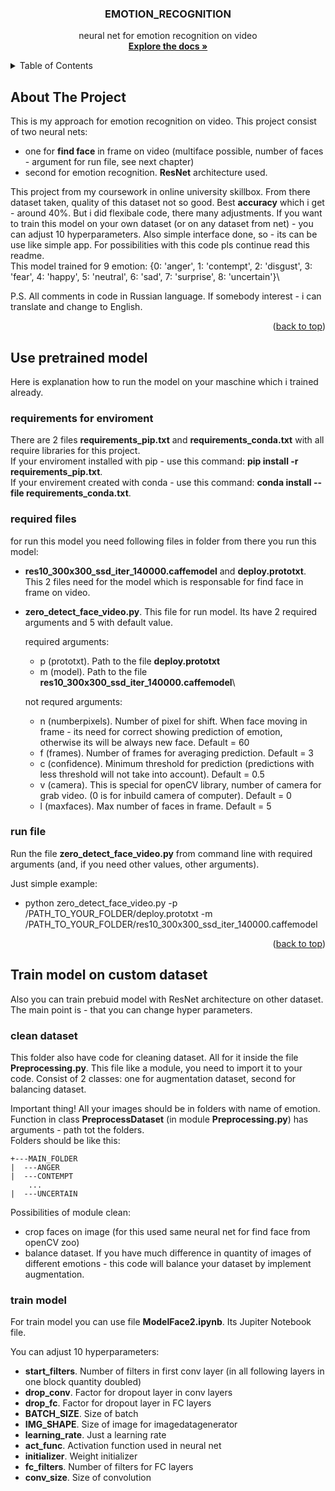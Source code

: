 <a name="readme-top"></a>
<h3 align="center">EMOTION_RECOGNITION</h3>
<p align="center">
    neural net for emotion recognition on video
    <br />
    <a href="https://github.com/sanchelo2006/EMOTION_RECOGNITION"><strong>Explore the docs »</strong></a>

<!-- TABLE OF CONTENTS -->
<details>
  <summary>Table of Contents</summary>
  <ol>
    <li>
      <a href="#about-the-project">About The Project</a>
    </li>
    <li>
      <a href="#use-pretrained-model">Use pretrained model</a>
      <ul>
        <li><a href="#requirements-for-enviroment">Requirements for enviroment</a></li>
        <li><a href="#required-files">Required files</a></li>
        <li><a href="#run-file">Run file</a></li>
      </ul>
    </li>
    <li>    
      <a href="#train-model-on-custom-dataset">train model on custom dataset</a>
      <ul>
        <li><a href="#clean-dataset">Clean dataset</a></li>
        <li><a href="#train-model">Train model</a></li>
      </ul>
    </li>
    <li><a href="#license">License</a></li>
    <li><a href="#contact">Contact</a></li>
    <li><a href="#acknowledgments">Acknowledgments</a></li>
  </ol>
</details>

<!-- ABOUT THE PROJECT -->
## About The Project

This is my approach for emotion recognition on video. This project consist of two neural nets:
- one for **find face** in frame on video (multiface possible, number of faces - argument for run file, see next chapter)
- second for emotion recognition. **ResNet** architecture used.

This project from my coursework in online university skillbox. From there dataset taken, quality of this dataset not so good. Best **accuracy** which i get - around 40%. But i did flexibale code, there many adjustments. If you want to train this model on your own dataset (or on any dataset from net) - you can adjust 10 hyperparameters. Also simple interface done, so - its can be use like simple app. For possibilities with this code pls continue read this readme.\
This model trained for 9 emotion: {0: 'anger', 1: 'contempt', 2: 'disgust', 3: 'fear', 4: 'happy', 5: 'neutral', 6: 'sad', 7: 'surprise', 8: 'uncertain'}\

P.S. All comments in code in Russian language. If somebody interest - i can translate and change to English.

<p align="right">(<a href="#readme-top">back to top</a>)</p>

<!-- USE PRETRAINED MODEL -->
## Use pretrained model

Here is explanation how to run the model on your maschine which i trained already.

### requirements for enviroment

There are 2 files **requirements_pip.txt** and **requirements_conda.txt** with all require libraries for this project.\
If your enviroment installed with pip - use this command: **pip install -r requirements_pip.txt**.\
If your envirement created with conda - use this command: **conda install --file requirements_conda.txt**.

### required files

for run this model you need following files in folder from there you run this model:
- **res10_300x300_ssd_iter_140000.caffemodel** and **deploy.prototxt**. This 2 files need for the model which is responsable for find face in frame on video.
- **zero_detect_face_video.py**. This file for run model. Its have 2 required arguments and 5 with default value.

  required arguments:
  - p (prototxt). Path to the file **deploy.prototxt**
  - m (model). Path to the file **res10_300x300_ssd_iter_140000.caffemodel**\

  not requred arguments:
  - n (numberpixels). Number of pixel for shift. When face moving in frame - its need for correct showing prediction of emotion, otherwise its will be always new face. Default = 60
  - f (frames). Number of frames for averaging prediction. Default = 3
  - c (confidence). Minimum threshold for prediction (predictions with less threshold will not take into account). Default = 0.5
  - v (camera). This is special for openCV library, number of camera for grab video. (0 is for inbuild camera of computer). Default = 0
  - l (maxfaces). Max number of faces in frame. Default = 5

### run file

Run the file **zero_detect_face_video.py** from command line with required arguments (and, if you need other values, other arguments).

Just simple example:
- python zero_detect_face_video.py -p /PATH_TO_YOUR_FOLDER/deploy.prototxt -m /PATH_TO_YOUR_FOLDER/res10_300x300_ssd_iter_140000.caffemodel

<p align="right">(<a href="#readme-top">back to top</a>)</p>

<!-- TRAIN MODEL ON CUSTOM DATASET -->
## Train model on custom dataset

Also you can train prebuid model with ResNet architecture on other dataset. The main point is - that you can change hyper parameters.

### clean dataset

This folder also have code for cleaning dataset. All for it inside the file **Preprocessing.py**. This file like a module, you need to import it to your code. Consist of 2 classes: one for augmentation dataset, second for balancing dataset.

Important thing! All your images should be in folders with name of emotion. Function in class **PreprocessDataset** (in module **Preprocessing.py**) has arguments - path tot the folders.\
Folders should be like this:
```
+---MAIN_FOLDER
|  ---ANGER
|  ---CONTEMPT
    ...
|  ---UNCERTAIN
```
Possibilities of module clean:
- crop faces on image (for this used same neural net for find face from openCV zoo)
- balance dataset. If you have much difference in quantity of images of different emotions - this code will balance your dataset by implement augmentation.

### train model

For train model you can use file **ModelFace2.ipynb**. Its Jupiter Notebook file.

You can adjust 10 hyperparameters:

- **start_filters**. Number of filters in first conv layer (in all following layers in one block quantity doubled)
- **drop_conv**. Factor for dropout layer in conv layers
- **drop_fc**. Factor for dropout layer in FC layers
- **BATCH_SIZE**. Size of batch
- **IMG_SHAPE**. Size of image for imagedatagenerator
- **learning_rate**. Just a learning rate
- **act_func**. Activation function used in neural net
- **initializer**. Weight initializer
- **fc_filters**. Number of filters for FC layers
- **conv_size**. Size of convolution
